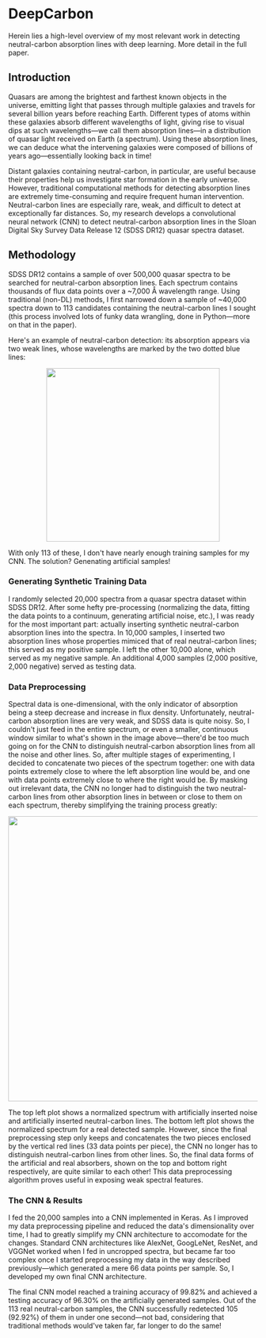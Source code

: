 # DeepCarbon 
Herein lies a high-level overview of my most relevant work in detecting neutral-carbon absorption lines with deep learning. More detail in the full paper.
## Introduction ## 
Quasars are among the brightest and farthest known objects in the universe, emitting light that passes
through multiple galaxies and travels for several billion years before reaching Earth. Different types of
atoms within these galaxies absorb different wavelengths of light, giving rise to visual dips at such wavelengths—we call them absorption lines—in a distribution of quasar light received on Earth (a spectrum). Using these absorption lines, we can deduce what the intervening galaxies were composed of billions of years ago—essentially looking back in time!

Distant galaxies containing neutral-carbon, in particular, are useful because their properties help us investigate star formation in the early universe. However, traditional computational methods for detecting absorption lines are extremely time-consuming and require frequent human intervention. Neutral-carbon lines are especially rare, weak, and difficult to detect at exceptionally far distances. So, my research develops a convolutional neural network (CNN) to detect neutral-carbon absorption lines in the Sloan Digital Sky Survey Data Release 12 (SDSS DR12) quasar spectra dataset.

## Methodology ##

SDSS DR12 contains a sample of over 500,000 quasar spectra to be searched for neutral-carbon absorption lines. Each spectrum contains thousands of flux data points over a ~7,000 Å wavelength range. Using traditional (non-DL) methods, I first narrowed down a sample of ~40,000 spectra down to 113 candidates containing the neutral-carbon lines I sought (this process involved lots of funky data wrangling, done in Python—more on that in the paper). 


Here's an example of neutral-carbon detection: its absorption appears via two weak lines, whose wavelengths are marked by the two dotted blue lines:

<p align="center">
<img src="https://user-images.githubusercontent.com/20466488/147395188-38fa7ad8-2446-4fb5-bc96-ad0194ec1084.png" height="350">
</p>

With only 113 of these, I don't have nearly enough training samples for my CNN. The solution? Genenating artificial samples!

### Generating Synthetic Training Data ###

I randomly selected 20,000 spectra from a quasar spectra dataset within SDSS DR12. After some hefty pre-processing (normalizing the data, fitting the data points to a continuum, generating artificial noise, etc.), I was ready for the most important part: actually inserting synthetic neutral-carbon absorption lines into the spectra. In 10,000 samples, I inserted two absorption lines whose properties mimiced that of real neutral-carbon lines; this served as my positive sample. I left the other 10,000 alone, which served as my negative sample. An additional 4,000 samples (2,000 positive, 2,000 negative) served as testing data.

### Data Preprocessing ###

Spectral data is one-dimensional, with the only indicator of absorption being a steep decrease and increase in flux density. Unfortunately, neutral-carbon absorption lines are very weak, and SDSS data is quite noisy. So, I couldn't just feed in the entire spectrum, or even a smaller, continuous window similar to what's shown in the image above—there'd be too much going on for the CNN to distinguish neutral-carbon absorption lines from all the noise and other lines. So, after multiple stages of experimenting, I decided to concatenate two pieces of the spectrum together: one with data points extremely close to where the left absorption line would be, and one with data points extremely close to where the right would be. By masking out irrelevant data, the CNN no longer had to distinguish the two neutral-carbon lines from other absorption lines in between or close to them on each spectrum, thereby simplifying the training process greatly:

<p align="center">
<img src="https://user-images.githubusercontent.com/20466488/147396089-72180842-8086-4d2b-81e1-a4832fb98717.PNG" height="575">
</p>

The top left plot shows a normalized spectrum with artificially inserted noise and artificially inserted neutral-carbon lines. The bottom left plot shows the normalized spectrum for a real detected sample. However, since the final preprocessing step only keeps and concatenates the two pieces enclosed by the vertical red lines (33 data points per piece), the CNN no longer has to distinguish neutral-carbon lines from other lines. So, the final data forms of the artificial and real absorbers, shown on the top and bottom right respectively, are quite similar to each other! This data preprocessing algorithm proves useful in exposing weak spectral features.

### The CNN & Results ###

I fed the 20,000 samples into a CNN implemented in Keras. As I improved my data preprocessing pipeline and reduced the data's dimensionality over time, I had to greatly simplify my CNN architecture to accomodate for the changes. Standard CNN architectures like AlexNet, GoogLeNet, ResNet, and VGGNet worked when I fed in uncropped spectra, but became far too complex once I started preprocessing my data in the way described previously—which generated a mere 66 data points per sample. So, I developed my own final CNN architecture.

The final CNN model reached a training accuracy of 99.82% and achieved a testing accuracy of 96.30% on the artificially generated samples. Out of the 113 real neutral-carbon samples, the CNN successfully redetected 105 (92.92%) of them in under one second—not bad, considering that traditional methods would've taken far, far longer to do the same!
